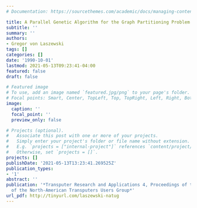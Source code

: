```yaml
---
# Documentation: https://sourcethemes.com/academic/docs/managing-content/

title: A Parallel Genetic Algorithm for the Graph Partitioning Problem
subtitle: ''
summary: ''
authors:
- Gregor von Laszewski
tags: []
categories: []
date: '1990-10-01'
lastmod: 2021-05-13T09:23:41-04:00
featured: false
draft: false

# Featured image
# To use, add an image named `featured.jpg/png` to your page's folder.
# Focal points: Smart, Center, TopLeft, Top, TopRight, Left, Right, BottomLeft, Bottom, BottomRight.
image:
  caption: ''
  focal_point: ''
  preview_only: false

# Projects (optional).
#   Associate this post with one or more of your projects.
#   Simply enter your project's folder or file name without extension.
#   E.g. `projects = ["internal-project"]` references `content/project/deep-learning/index.md`.
#   Otherwise, set `projects = []`.
projects: []
publishDate: '2021-05-13T13:23:41.269525Z'
publication_types:
- '1'
abstract: ''
publication: '*Transputer Research and Applications 4, Proceedings of the 4th Conference
  of the North-American Transputers Users Group*'
url_pdf: http://tinyurl.com/laszewski-natug
---
```

